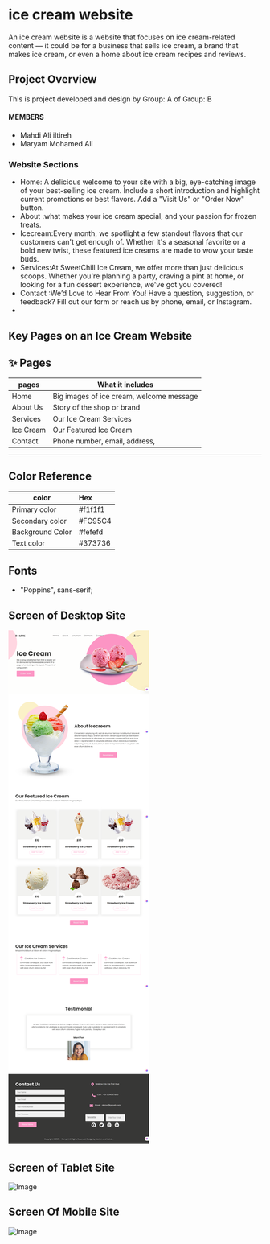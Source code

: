 #  ice cream website 
An ice cream website is a website that focuses on ice cream-related content — it could be for a business that sells ice cream, a brand that makes ice cream, or even a home about ice cream recipes and reviews.

## Project Overview 
This is project developed and design by Group: A  of Group: B
#### MEMBERS
  - Mahdi Ali iltireh
  - Maryam Mohamed Ali

### Website Sections
 - Home: A delicious welcome to your site with a big, eye-catching image of your best-selling ice cream. Include a short introduction and highlight current promotions or best flavors. Add a "Visit Us" or "Order Now" button.
 - About :what makes your ice cream special, and your passion for frozen treats.
 - Icecream:Every month, we spotlight a few standout flavors that our customers can't get enough of.        Whether it's a seasonal favorite or a bold new twist, these featured ice creams are made to wow your taste buds. 
 - Services:At SweetChill Ice Cream, we offer more than just delicious scoops. Whether you're planning a party, craving a pint at home, or looking for a fun dessert experience, we've got you covered!
 - Contact :We’d Love to Hear From You!
  Have a question, suggestion, or feedback? Fill out our form or reach us by phone, email, or Instagram.
- 


## Key Pages on an Ice Cream Website


## ✨ Pages

| pages         | 	What it includes                                  |
|------------------|--------------------------------------------------|
| Home             | Big images of ice cream, welcome message         |
| About Us         | Story of the shop or brand                       |
| Services         | Our Ice Cream Services                           |
| Ice Cream        | Our Featured Ice Cream                           |
| Contact          | Phone number, email, address,                    |

---

## Color Reference
| color           | 	Hex     |
|---------------  |:--------- |
| Primary color   | #f1f1f1 |
| Secondary color | #FC95C4 |
| Background Color| #fefefd |
| Text color      | #373736 |

## Fonts 
- "Poppins", sans-serif;





## Screen  of Desktop Site 
![Full-page Screenshoot](Romyk-05-31-2025_05_04_PM.png)

## Screen of Tablet Site
![Image](https://github.com/user-attachments/assets/c963fa30-9be2-4132-a4ec-18237cf19e6e)



## Screen Of Mobile Site
![Image](https://github.com/user-attachments/assets/f25bb35a-6db9-4f50-8eb1-a341900879b3)

